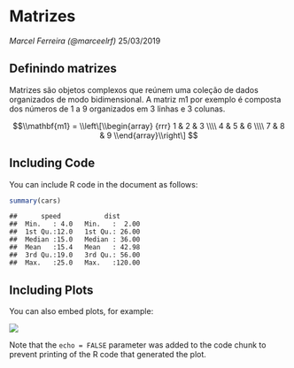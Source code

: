 Matrizes
================
*Marcel Ferreira (@marceelrf)*
25/03/2019

Definindo matrizes
------------------

Matrizes são objetos complexos que reúnem uma coleção de dados organizados de modo bidimensional. A matriz m1 por exemplo é composta dos números de 1 a 9 organizados em 3 linhas e 3 colunas.

$$\\mathbf{m1} = \\left\[\\begin{array}
{rrr}
1 & 2 & 3 \\\\
4 & 5 & 6 \\\\
7 & 8 & 9
\\end{array}\\right\]
$$

Including Code
--------------

You can include R code in the document as follows:

``` r
summary(cars)
```

    ##      speed           dist       
    ##  Min.   : 4.0   Min.   :  2.00  
    ##  1st Qu.:12.0   1st Qu.: 26.00  
    ##  Median :15.0   Median : 36.00  
    ##  Mean   :15.4   Mean   : 42.98  
    ##  3rd Qu.:19.0   3rd Qu.: 56.00  
    ##  Max.   :25.0   Max.   :120.00

Including Plots
---------------

You can also embed plots, for example:

![](matrizesR_files/figure-markdown_github/pressure-1.png)

Note that the `echo = FALSE` parameter was added to the code chunk to prevent printing of the R code that generated the plot.

